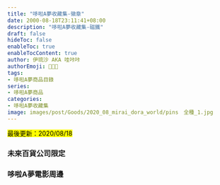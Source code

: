 ```yaml
---
title: "哆啦A夢收藏集-徽章"
date: 2000-08-18T23:11:41+08:00
description: "哆啦A夢收藏集-磁鐵"
draft: false
hideToc: false
enableToc: true
enableTocContent: true
author: 伊琉沙 AKA 哇咔咔
authorEmoji: 👩🏿‍🚀
tags: 
- 哆啦A夢商品目錄
series:
- 哆啦A夢商品
categories:
- 哆啦A夢收藏集
image: images/post/Goods/2020_08_mirai_dora_world/pins　全種_1.jpg
---
```

<mark>最後更新：2020/08/18</mark>

### 未來百貨公司限定

### 哆啦A夢電影周邊